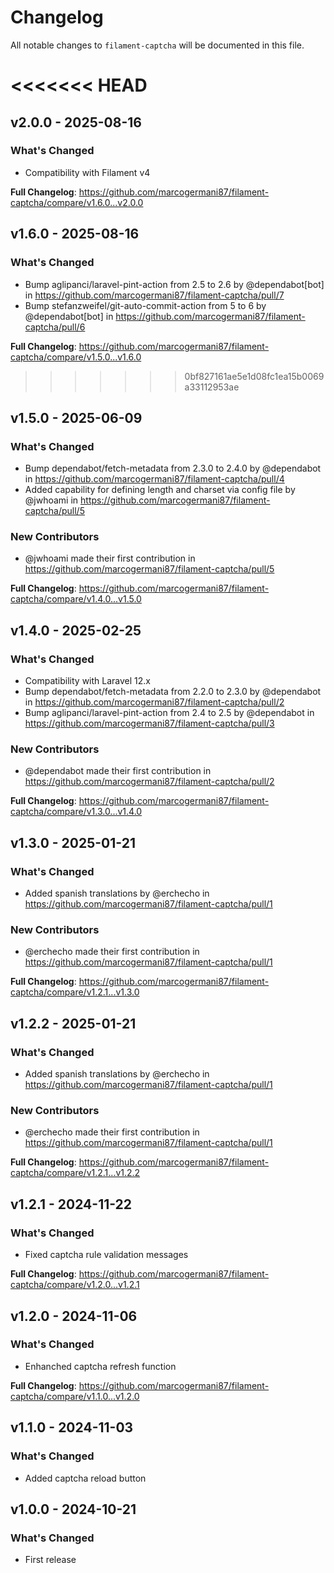 # Changelog

All notable changes to `filament-captcha` will be documented in this file.

<<<<<<< HEAD
=======
## v2.0.0 - 2025-08-16

### What's Changed

* Compatibility with Filament v4

**Full Changelog**: https://github.com/marcogermani87/filament-captcha/compare/v1.6.0...v2.0.0

## v1.6.0 - 2025-08-16

### What's Changed

* Bump aglipanci/laravel-pint-action from 2.5 to 2.6 by @dependabot[bot] in https://github.com/marcogermani87/filament-captcha/pull/7
* Bump stefanzweifel/git-auto-commit-action from 5 to 6 by @dependabot[bot] in https://github.com/marcogermani87/filament-captcha/pull/6

**Full Changelog**: https://github.com/marcogermani87/filament-captcha/compare/v1.5.0...v1.6.0

>>>>>>> 0bf827161ae5e1d08fc1ea15b0069a33112953ae
## v1.5.0 - 2025-06-09

### What's Changed

* Bump dependabot/fetch-metadata from 2.3.0 to 2.4.0 by @dependabot in https://github.com/marcogermani87/filament-captcha/pull/4
* Added capability for defining length and charset via config file by @jwhoami in https://github.com/marcogermani87/filament-captcha/pull/5

### New Contributors

* @jwhoami made their first contribution in https://github.com/marcogermani87/filament-captcha/pull/5

**Full Changelog**: https://github.com/marcogermani87/filament-captcha/compare/v1.4.0...v1.5.0

## v1.4.0 - 2025-02-25

### What's Changed

* Compatibility with Laravel 12.x
* Bump dependabot/fetch-metadata from 2.2.0 to 2.3.0 by @dependabot in https://github.com/marcogermani87/filament-captcha/pull/2
* Bump aglipanci/laravel-pint-action from 2.4 to 2.5 by @dependabot in https://github.com/marcogermani87/filament-captcha/pull/3

### New Contributors

* @dependabot made their first contribution in https://github.com/marcogermani87/filament-captcha/pull/2

**Full Changelog**: https://github.com/marcogermani87/filament-captcha/compare/v1.3.0...v1.4.0

## v1.3.0 - 2025-01-21

### What's Changed

* Added spanish translations by @erchecho in https://github.com/marcogermani87/filament-captcha/pull/1

### New Contributors

* @erchecho made their first contribution in https://github.com/marcogermani87/filament-captcha/pull/1

**Full Changelog**: https://github.com/marcogermani87/filament-captcha/compare/v1.2.1...v1.3.0

## v1.2.2 - 2025-01-21

### What's Changed

* Added spanish translations by @erchecho in https://github.com/marcogermani87/filament-captcha/pull/1

### New Contributors

* @erchecho made their first contribution in https://github.com/marcogermani87/filament-captcha/pull/1

**Full Changelog**: https://github.com/marcogermani87/filament-captcha/compare/v1.2.1...v1.2.2

## v1.2.1 - 2024-11-22

### What's Changed

* Fixed captcha rule validation messages

**Full Changelog**: https://github.com/marcogermani87/filament-captcha/compare/v1.2.0...v1.2.1

## v1.2.0 - 2024-11-06

### What's Changed

* Enhanched captcha refresh function

**Full Changelog**: https://github.com/marcogermani87/filament-captcha/compare/v1.1.0...v1.2.0

## v1.1.0 - 2024-11-03

### What's Changed

* Added captcha reload button

## v1.0.0 - 2024-10-21

### What's Changed

* First release
